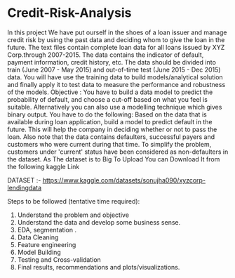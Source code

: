# Credit-Risk-Analysis
In this project We have put ourself in the shoes of a loan issuer and manage credit risk by using the past data and deciding whom to give the loan in the future. 
The text files contain complete loan data for all loans issued by XYZ Corp.through 2007-2015. The data contains the indicator of default, payment information, credit history, etc.
The data should be divided into train (June 2007 - May 2015) and out-of-time test (June 2015 - Dec 2015) data. You will have use the training data to build models/analytical solution and finally apply it to test data to measure the performance and robustness of the models. 
Objective : 
You have to build a data model to predict the probability of default, and choose a cut-off based on what you feel is suitable. Alternatively you can also use a modelling technique which gives binary output.
You have to do the following:
Based on the data that is available during loan application, build a model to predict default in the future. This will help the company in deciding whether or not to pass the loan.
Also note that the data contains defaulters, successful payers and customers who were current during that time. To simplify the problem, customers under 'current' status have been considered as non-defaulters in the dataset.
As The dataset is to Big To Upload You can Download It from the following kaggle Link

DATASET :- https://www.kaggle.com/datasets/sonujha090/xyzcorp-lendingdata

Steps to be followed (tentative time required):
1) Understand the problem and objective 
2) Understand the data and develop some business sense. 
3) EDA, segmentation . 
4) Data Cleaning 
5) Feature engineering 
6) Model Building 
7) Testing and Cross-validation 
8) Final results, recommendations and plots/visualizations. 
